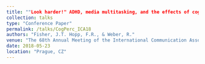 ```yaml
---
title: ""Look harder!" ADHD, media multitasking, and the effects of cognitive and perceptual load on resource availability and processing performance. "
collection: talks
type: "Conference Paper"
permalink: /talks/CogPerc_ICA18
authors: "Fisher, J.T. Hopp, F.R., & Weber, R."
venue: "The 68th Annual Meeting of the International Communication Association"
date: 2018-05-23
location: "Prague, CZ"
---
```

